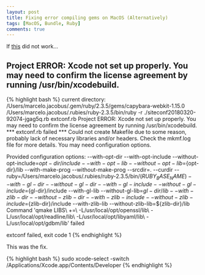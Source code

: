 ```yaml
---
layout: post
title: Fixing error compiling gems on MacOS (Alternatively)
tags: [MacOS, Bundle, Ruby]
comments: true
---
```



If [this](/2015/10/09/fixing-error-compiling-native-extensions-on-mac-os.html) did not work...

## Project ERROR: Xcode not set up properly. You may need to confirm the license agreement by running /usr/bin/xcodebuild.

{% highlight bash %}
  current directory: /Users/marcelo.jacobus/.gem/ruby/2.3.5/gems/capybara-webkit-1.15.0
 /Users/marcelo.jacobus/.rubies/ruby-2.3.5/bin/ruby -r ./siteconf20180320-92074-jgag5q.rb extconf.rb
 Project ERROR: Xcode not set up properly. You may need to confirm the license agreement by running /usr/bin/xcodebuild.
 *** extconf.rb failed ***
 Could not create Makefile due to some reason, probably lack of necessary
 libraries and/or headers.  Check the mkmf.log file for more details.  You may
 need configuration options.

 Provided configuration options:
         --with-opt-dir
         --with-opt-include
         --without-opt-include=${opt-dir}/include
         --with-opt-lib
         --without-opt-lib=${opt-dir}/lib
         --with-make-prog
         --without-make-prog
         --srcdir=.
         --curdir
         --ruby=/Users/marcelo.jacobus/.rubies/ruby-2.3.5/bin/$(RUBY_BASE_NAME)
         --with-gl-dir
         --without-gl-dir
         --with-gl-include
         --without-gl-include=${gl-dir}/include
         --with-gl-lib
         --without-gl-lib=${gl-dir}/lib
         --with-zlib-dir
         --without-zlib-dir
         --with-zlib-include
         --without-zlib-include=${zlib-dir}/include
         --with-zlib-lib
         --without-zlib-lib=${zlib-dir}/lib
 Command 'qmake LIBS\ \+\=\ -L/usr/local/opt/openssl/lib\ -L/usr/local/opt/readline/lib\ -L/usr/local/opt/libyaml/lib\ -L/usr/local/opt/gdbm/lib' failed

 extconf failed, exit code 1
{% endhighlight %}

This was the fix.

{% highlight bash %}
sudo xcode-select -switch /Applications/Xcode.app/Contents/Developer
{% endhighlight %}

